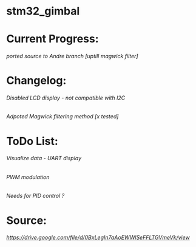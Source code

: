 # stm32_gimbal

# Current Progress:
###### ported source to Andre branch [uptill magwick filter]

# Changelog:
###### Disabled LCD display - not compatible with I2C
###### Adpoted Magwick filtering method [x tested]

# ToDo List:
###### Visualize data - UART display
###### PWM modulation
###### Needs for PID control ?

# Source:
###### https://drive.google.com/file/d/0BxLegIn7aAoEWWlSeFFLTGVmeVk/view
